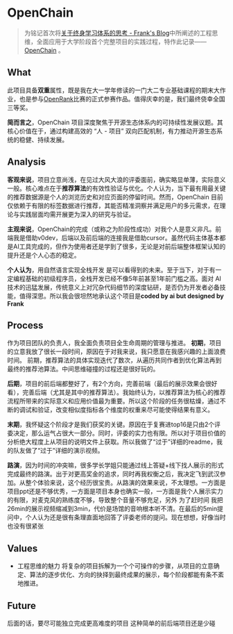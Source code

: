 # OpenChain
>为铭记首次将[关于终身学习体系的思考 - Frank's Blog](https://frank-whw.github.io/Note/%E5%85%B3%E4%BA%8E%E7%BB%88%E8%BA%AB%E5%AD%A6%E4%B9%A0%E4%BD%93%E7%B3%BB%E7%9A%84%E6%80%9D%E8%80%83/)中所阐述的工程思维，全面应用于大学阶段首个完整项目的实践过程，特作此记录——[OpenChain](https://github.com/Frank-whw/OpenChain) 。

## What
此项目具备**双重**属性，既是我在大一学年修读的一门大二专业基础课程的期末大作业，也是参与[OpenRank](https://competition.atomgit.com/competitionInfo?id=557cfb17b901c9420329327259f13c39)比赛的正式参赛作品。值得庆幸的是，我们最终侥幸全国三等奖。

**简而言之**，OpenChain 项目深度聚焦于开源生态体系内的可持续性发展议题。其核心价值在于，通过构建高效的 “人 - 项目” 双向匹配机制，有力推动开源生态系统的稳健、持续发展。

## Analysis
**客观来说**，项目立意尚浅，在见过大风大浪的评委面前，确实略显单薄，实际意义一般。核心难点在于**推荐算法**的有效性验证与优化。个人认为，当下最有用最关键的推荐数据源是个人的浏览历史和对应页面的停留时间。然而，OpenChain 目前仅依赖于有限的标签数据进行推荐，其能否精准洞察并满足用户的多元需求，在理论与实践层面均需开展更为深入的研究与验证。

**主观来说**，OpenChain的完成（或称之为阶段性成功）对我个人是意义非凡。前端我是借助v0dev，后端以及前后端的连接我是借助cursor。虽然代码主体基本都是AI工具完成的，但作为使用者还是学到了很多，无论是对前后端整体框架认知的提升还是个人心态的稳定。

**个人认为**，用自然语言实现全栈开发 是可以看得到的未来。至于当下，对于有一定编程基础的初级程序员，全栈开发已经不像5年前甚至1年前门槛之高。面对 AI 技术的迅猛发展，传统意义上对冗杂代码细节的深度钻研，是否仍为开发者必备技能，值得深思。所以我会很坦然地承认这个项目是**coded by ai but designed by Frank**


## Process
作为项目团队的负责人，我全面负责项目全生命周期的管理与推进。
**初期**，项目的立意我放了很长一段时间，原因在于对我来说，我只愿意在我感兴趣的上面浪费时间。
前期，推荐算法的具体实现迭代了数次，从遍历共同作者到优化算法再到最终的推荐池算法。中间思维碰撞的过程还是很好玩的。

**后期**，项目的前后端都整好了，有2个方向，完善前端（最后的展示效果会很好看），完善后端（尤其是其中的推荐算法）。我始终认为，以推荐算法为核心的推荐流程所带来的实际意义和应用价值最为重要。所以这个阶段的任务很枯燥，通过不断的调试和验证，改变相似度指标各个维度的权重来尽可能使得结果有意义。

**末期**，我怀疑这个阶段才是我们获奖的关键。原因在于复赛进top16是只由2个评委决定，那么运气占很大一部分。同时，评委的实力也有限。所以对于项目价值的分析绝大程度上从项目的说明文件上获取。所以我做了“过于”详细的readme，我的队友做了“过于”详细的演示视频。

**路演**，因为时间的冲突嘛，很多学长学姐只能通过线上答疑+线下找人展示的形式完成最终的路演。出于对更高奖金的追求，同时再我权衡之后，我决定飞到武汉参加。从整个体验来说，这个经历很宝贵。从路演的效果来说，不太理想。一方面是项目ppt还是不够优秀，一方面是项目本身也确实一般，一方面是我个人展示实力的有限，对麦克风的熟练度不够，导致整个音量不够充足，另外 为了赶时间 我把26min的展示视频缩减到3min，代价是场馆的音响根本听不清。在最后的5min提问中，个人认为还是很有条理直面地回答了评委老师的提问。现在想想，好像当时也没有很紧张

## Values
- 工程思维的魅力
	将复杂的项目拆解为一个个可操作的步骤，从项目的立意确定、算法的逐步优化、方向的抉择到最终成果的展示，每个阶段都能有条不紊地推进。

## Future
后面的话，要尽可能独立完成更高难度的项目
这种简单的前后端项目还是少碰
